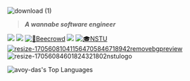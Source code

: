 ![download (1)](https://github.com/avoy-das/avoy-das/assets/145771204/ebb0dfdd-c83b-45c3-b778-5af8c3d199ce)
> _**A wannabe software engineer**_

![](https://img.shields.io/badge/C-00599C?style=for-the-badge&logo=c&logoColor=white)
[![](https://img.shields.io/badge/Codeforces-445f9d?style=for-the-badge&logo=Codeforces&logoColor=white)](https://codeforces.com/profile/infernus149)
[<img alt='🐝Beecrowd' src='https://img.shields.io/badge/🐝Beecrowd-blueviolet.svg?style=for-the-badge&logo=&logoColor' />](https://www.beecrowd.com.br/judge/en/profile/909794)
[![](https://img.shields.io/badge/GitHub-100000?style=for-the-badge&logo=github&logoColor=white)](https://github.com/avoy-das/)
[<img alt='🎓NSTU' src='https://img.shields.io/badge/🎓NSTU-blue.svg?style=for-the-badge&logo=&logoColor' />](https://nstu.edu.bd/)
[![resize-170560810411564705846718942removebgpreview](https://github.com/avoy-das/avoy-das/assets/145771204/62c17efa-172b-4ec0-adab-e4b83b58273d)](https://nstu.edu.bd/IIT.html)
![resize-17056084601824321802nstulogo](https://github.com/avoy-das/avoy-das/assets/145771204/bad59f0b-5161-4558-ac23-f6e84b5c59b8)

![avoy-das's Top Languages](https://github-readme-stats.vercel.app/api/top-langs/?username=avoy-das&theme=chartreuse-dark&show_icons=true&hide_border=true&layout=compact)
